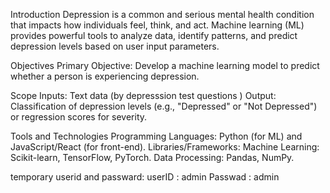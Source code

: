  Introduction
Depression is a common and serious mental health condition that impacts how individuals feel, 
think, and act. Machine learning (ML) provides powerful tools to analyze data, identify patterns,
and predict depression levels based on user input parameters.

 Objectives
Primary Objective: Develop a machine learning model to predict whether a person is experiencing
depression.

Scope
Inputs: Text data (by depresssion test questions )
Output: Classification of depression levels (e.g., "Depressed" or "Not Depressed") or regression scores for severity.


Tools and Technologies
Programming Languages: Python (for ML) and JavaScript/React (for front-end).
Libraries/Frameworks:
Machine Learning: Scikit-learn, TensorFlow, PyTorch.
Data Processing: Pandas, NumPy.




temporary userid and passward:
userID : admin
Passwad : admin
